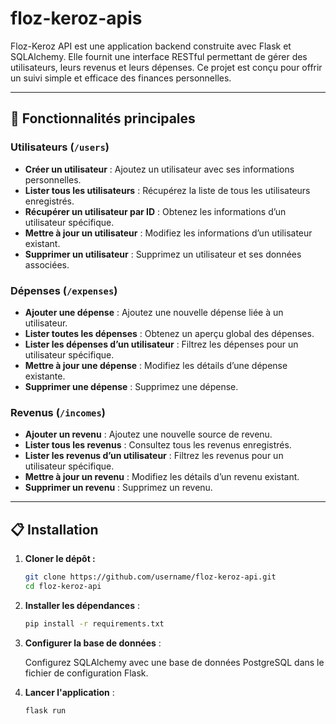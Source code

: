 # floz-keroz-apis

Floz-Keroz API est une application backend construite avec Flask et SQLAlchemy. Elle fournit une interface RESTful permettant de gérer des utilisateurs, leurs revenus et leurs dépenses. Ce projet est conçu pour offrir un suivi simple et efficace des finances personnelles.

---

## 📑 Fonctionnalités principales

### Utilisateurs (`/users`)

- **Créer un utilisateur** : Ajoutez un utilisateur avec ses informations personnelles.
- **Lister tous les utilisateurs** : Récupérez la liste de tous les utilisateurs enregistrés.
- **Récupérer un utilisateur par ID** : Obtenez les informations d’un utilisateur spécifique.
- **Mettre à jour un utilisateur** : Modifiez les informations d’un utilisateur existant.
- **Supprimer un utilisateur** : Supprimez un utilisateur et ses données associées.

### Dépenses (`/expenses`)

- **Ajouter une dépense** : Ajoutez une nouvelle dépense liée à un utilisateur.
- **Lister toutes les dépenses** : Obtenez un aperçu global des dépenses.
- **Lister les dépenses d’un utilisateur** : Filtrez les dépenses pour un utilisateur spécifique.
- **Mettre à jour une dépense** : Modifiez les détails d’une dépense existante.
- **Supprimer une dépense** : Supprimez une dépense.

### Revenus (`/incomes`)

- **Ajouter un revenu** : Ajoutez une nouvelle source de revenu.
- **Lister tous les revenus** : Consultez tous les revenus enregistrés.
- **Lister les revenus d’un utilisateur** : Filtrez les revenus pour un utilisateur spécifique.
- **Mettre à jour un revenu** : Modifiez les détails d’un revenu existant.
- **Supprimer un revenu** : Supprimez un revenu.

---

## 📋 Installation

1. **Cloner le dépôt :**

   ```bash
   git clone https://github.com/username/floz-keroz-api.git
   cd floz-keroz-api

2. **Installer les dépendances** :  

   ```bash
   pip install -r requirements.txt

3. **Configurer la base de données** :

   Configurez SQLAlchemy avec une base de données PostgreSQL dans le fichier de configuration Flask.

4. **Lancer l'application** :

   ```bash
   flask run
